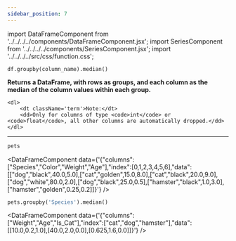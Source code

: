 ```yaml
---
sidebar_position: 7
---
```


import DataFrameComponent from '../../../../components/DataFrameComponent.jsx';
import SeriesComponent from '../../../../components/SeriesComponent.jsx';
import '../../../../src/css/function.css';

<code>df.groupby(column_name).median()</code>

<div className='base'>
    <p><strong>Returns a DataFrame, with rows as groups, and each column as the median of the column values within each group.</strong></p>

    <dl>
        <dt className='term'>Note:</dt>
        <dd>Only for columns of type <code>int</code> or <code>float</code>, all other columns are automatically dropped.</dd>
    </dl>
</div>

---

```python
pets
```

<DataFrameComponent data={'{"columns":["Species","Color","Weight","Age"],"index":[0,1,2,3,4,5,6],"data":[["dog","black",40.0,5.0],["cat","golden",15.0,8.0],["cat","black",20.0,9.0],["dog","white",80.0,2.0],["dog","black",25.0,0.5],["hamster","black",1.0,3.0],["hamster","golden",0.25,0.2]]}'} />

```python
pets.groupby('Species').median()
```

<DataFrameComponent data={'{"columns":["Weight","Age","Is_Cat"],"index":["cat","dog","hamster"],"data":[[10.0,0.2,1.0],[40.0,2.0,0.0],[0.625,1.6,0.0]]}'} />
